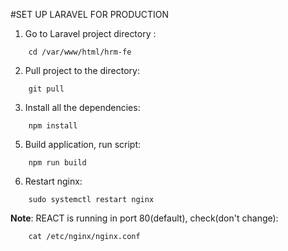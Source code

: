 #SET UP LARAVEL FOR PRODUCTION

1. Go to Laravel project directory :
```
	cd /var/www/html/hrm-fe
```
2. Pull project to the directory:
```
	git pull	
```
3. Install all the dependencies:
```
	npm install
```
5. Build application, run script:
```
	npm run build
```
6. Restart nginx:
```
	sudo systemctl restart nginx
```

**Note**: REACT is running in port 80(default), check(don't change): 
```
	cat /etc/nginx/nginx.conf
```
 

